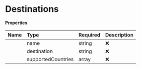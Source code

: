 # Destinations



**Properties**

| Name | Type | Required | Description |
| :-------- | :----------| :----------| :----------|
    | name | string | ❌ | Name of the destination |
    | destination | string | ❌ | ISO representation of the destination |
    | supportedCountries | array | ❌ | This array indicates the geographical area covered by a specific destination. If the destination represents a single country, the array will include that country. However, if the destination represents a broader regional scope, the array will be populated with the names of the countries belonging to that region. |




<!-- This file was generated by liblab | https://liblab.com/ -->